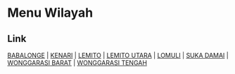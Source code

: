 # Menu Wilayah

## Link

[BABALONGE](https://github.com/gigit-pemilu/pemilu-2024-75-gorontalo/tree/main/pileg-dpr/hitung-suara/sub/75-gorontalo/sub/04-pohuwato/sub/02-lemito/sub/2012-babalonge)
 | 
[KENARI](https://github.com/gigit-pemilu/pemilu-2024-75-gorontalo/tree/main/pileg-dpr/hitung-suara/sub/75-gorontalo/sub/04-pohuwato/sub/02-lemito/sub/2009-kenari)
 | 
[LEMITO](https://github.com/gigit-pemilu/pemilu-2024-75-gorontalo/tree/main/pileg-dpr/hitung-suara/sub/75-gorontalo/sub/04-pohuwato/sub/02-lemito/sub/2001-lemito)
 | 
[LEMITO UTARA](https://github.com/gigit-pemilu/pemilu-2024-75-gorontalo/tree/main/pileg-dpr/hitung-suara/sub/75-gorontalo/sub/04-pohuwato/sub/02-lemito/sub/2008-lemito-utara)
 | 
[LOMULI](https://github.com/gigit-pemilu/pemilu-2024-75-gorontalo/tree/main/pileg-dpr/hitung-suara/sub/75-gorontalo/sub/04-pohuwato/sub/02-lemito/sub/2004-lomuli)
 | 
[SUKA DAMAI](https://github.com/gigit-pemilu/pemilu-2024-75-gorontalo/tree/main/pileg-dpr/hitung-suara/sub/75-gorontalo/sub/04-pohuwato/sub/02-lemito/sub/2011-suka-damai)
 | 
[WONGGARASI BARAT](https://github.com/gigit-pemilu/pemilu-2024-75-gorontalo/tree/main/pileg-dpr/hitung-suara/sub/75-gorontalo/sub/04-pohuwato/sub/02-lemito/sub/2002-wonggarasi-barat)
 | 
[WONGGARASI TENGAH](https://github.com/gigit-pemilu/pemilu-2024-75-gorontalo/tree/main/pileg-dpr/hitung-suara/sub/75-gorontalo/sub/04-pohuwato/sub/02-lemito/sub/2010-wonggarasi-tengah)

